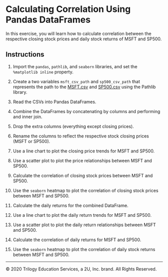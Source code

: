 # Calculating Correlation Using Pandas DataFrames

In this exercise, you will learn how to calculate correlation between the respective closing stock prices and daily stock returns of MSFT and SP500.

## Instructions

1. Import the `pandas`, `pathlib`, and `seaborn` libraries, and set the `%matplotlib inline` property.

2. Create a two variables `msft_csv_path` and `sp500_csv_path` that represents the path to the [MSFT.csv](Resources/MSFT.csv) and [SP500.csv](Resources/SP500.csv) using the Pathlib library.

3. Read the CSVs into Pandas DataFrames.

4. Combine the DataFrames by concatenating by columns and performing and inner join.

5. Drop the extra columns (everything except closing prices).

6. Rename the columns to reflect the respective stock closing prices (MSFT or SP500).

7. Use a line chart to plot the closing price trends for MSFT and SP500.

8. Use a scatter plot to plot the price relationships between MSFT and SP500.

9. Calculate the correlation of closing stock prices between MSFT and SP500.

10. Use the `seaborn` heatmap to plot the correlation of closing stock prices between MSFT and SP500.

11. Calculate the daily returns for the combined DataFrame.

12. Use a line chart to plot the daily return trends for MSFT and SP500.

13. Use a scatter plot to plot the daily return relationships between MSFT and SP500.

14. Calculate the correlation of daily returns for MSFT and SP500.

15. Use the `seaborn` heatmap to plot the correlation of daily stock returns between MSFT and SP500.

---

© 2020 Trilogy Education Services, a 2U, Inc. brand. All Rights Reserved.
